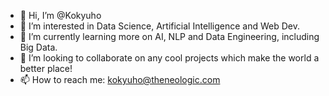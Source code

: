 - 👋 Hi, I’m @Kokyuho
- 👀 I’m interested in Data Science, Artificial Intelligence and Web Dev.
- 🌱 I’m currently learning more on AI, NLP and Data Engineering, including Big Data.
- 💞️ I’m looking to collaborate on any cool projects which make the world a better place!
- 📫 How to reach me: kokyuho@theneologic.com
